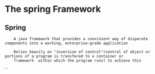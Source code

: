 # The spring Framework

## Spring

```
    A java framework that provides a convinient way of disparate components into a working, enterprise-grade application
```

```
    Relies heavily on "inversion of control"(control of object or portions of a program is transfered to a container or 
    framework  within which the program runs) to achieve this
```
``